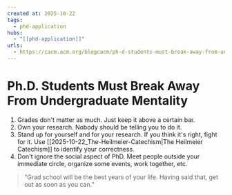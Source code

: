 ```yaml
--- 
created at: 2025-10-22
tags:
  - phd-application
hubs:
  - "[[phd-application]]"
urls:
  - https://cacm.acm.org/blogcacm/ph-d-students-must-break-away-from-undergraduate-mentality/
---
```


# Ph.D. Students Must Break Away From Undergraduate Mentality

1. Grades don't matter as much. Just keep it above a certain bar.
2. Own your research. Nobody should be telling you to do it.
3. Stand up for yourself and for your research. If you think it's right, fight for it. Use [[2025-10-22_The-Heilmeier-Catechism|The Heilmeier Catechism]] to identify your correctness.
4. Don't ignore the social aspect of PhD. Meet people outside your immediate circle, organize some events, work together, etc.

> “Grad school will be the best years of your life. Having said that, get out as soon as you can.”
